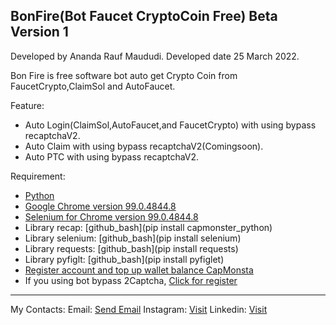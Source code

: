 BonFire(Bot Faucet CryptoCoin Free)
Beta Version 1
-------------------------------------------------------------------------------------------------------------------------------------------------------------------------

Developed by Ananda Rauf Maududi.
Developed date 25 March 2022.

Bon Fire is free software bot auto get Crypto Coin from FaucetCrypto,ClaimSol and AutoFaucet.

Feature:
- Auto Login(ClaimSol,AutoFaucet,and FaucetCrypto) with using bypass recaptchaV2.
- Auto Claim with using bypass recaptchaV2(Comingsoon).
- Auto PTC with using bypass recaptchaV2.

Requirement:
- [Python](https://www.python.org)
- [Google Chrome version 99.0.4844.8](https://www.google.com/intl/id_id/chrome/)
- [Selenium for Chrome version 99.0.4844.8](https://chromedriver.storage.googleapis.com/index.html?path=99.0.4844.51/)
- Library recap: [github_bash](pip install capmonster_python)
- Library selenium: [github_bash](pip install selenium)
- Library requests: [github_bash](pip install requests)
- Library pyfiglt: [github_bash](pip install pyfiglet)
- [Register account and top up wallet balance CapMonsta](https://capmonster.cloud/Account/Signup)
- If you using bot bypass 2Captcha, [Click for register](https://2captcha.com/auth/register)


-------------------------------------------------------------------------------------------------------------------------------------------------------------------------

My Contacts:
Email: [Send Email](mailto:anandaraufm@gamil.com)
Instagram: [Visit](https://www.instagram.com/anandaraufm)
Linkedin: [Visit](https://www.linkedin.com/in/anandaraufm)
